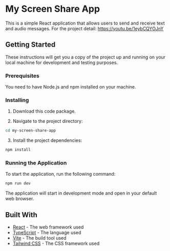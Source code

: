 # My Screen Share App

This is a simple React application that allows users to send and receive text and audio messages.
For the project detail: 
https://youtu.be/1eybCQYOJnY

## Getting Started

These instructions will get you a copy of the project up and running on your local machine for development and testing purposes.

### Prerequisites

You need to have Node.js and npm installed on your machine.

### Installing

1. Download this code package.

2. Navigate to the project directory:

```bash
cd my-screen-share-app
```

3. Install the project dependencies:

```bash
npm install
```

### Running the Application

To start the application, run the following command:

```bash
npm run dev
```

The application will start in development mode and open in your default web browser.

## Built With

- [React](https://reactjs.org/) - The web framework used
- [TypeScript](https://www.typescriptlang.org/) - The language used
- [Vite](https://vitejs.dev/) - The build tool used
- [Tailwind CSS](https://tailwindcss.com/) - The CSS framework used

